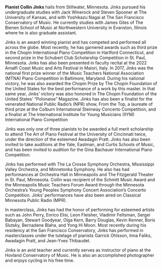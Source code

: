 **Pianist Collin Jinks** hails from Stillwater, Minnesota. Jinks pursued his undergraduate studies with Jack Winerock and Steven Spooner at The University of Kansas, and with Yoshikazu Nagai at The San Francisco Conservatory of Music. He currently studies with James Giles of The Bienen School of Music at Northwestern University in Evanston, Illinois where he is also graduate assistant.

Jinks is an award winning pianist and has competed and performed all across the globe. Most recently, he has garnered awards such as third prize in the Chopin International Piano Competition in Hartford Connecticut, and second prize in the Schubert Club Scholarship Competition in St. Paul, Minnesota. Jinks has also been presented in faculty recital at the 2022 Amalfi Coast Music and Arts Festival in Maiori, Italy. In 2017, Jinks was the national first prize winner of the Music Teachers National Association (MTNA) Piano Competition in Baltimore, Maryland. During his national victory, he was also awarded the Chopin Prize by The Chopin Foundation of the United States for the best performance of a work by this master. In that same year, Jinks’ victory was also honored in The Chopin Foundation of the United States’ “Polonaise” Magazine. Jinks has also been a finalist for the venerated National Public Radio’s (NPR) show, From the Top, a laureate of third prize at the Colburn International Steinway Concerto Competition, and a finalist at The International Institute for Young Musicians (IIYM) International Piano Competition

Jinks was only one of three pianists to be awarded a full merit scholarship to attend The Art of Piano Festival at the University of Cincinnati twice, under the direction of the esteemed Awadagin Pratt. Jinks has also been invited to take auditions at the Yale, Eastman, and Curtis Schools of Music, and has been invited to audition for the Gina Bachauer International Piano Competition. 

Jinks has performed with The La Crosse Symphony Orchestra, Mississippi Valley Orchestra, and Minnetonka Symphony. He also has had performances at Orchestra Hall in Minneapolis and The Fitzgerald Theater in St. Paul, Minnesota. Collin was recipient of the Schmitt Music Award and the Minneapolis Music Teachers Forum Award through the Minnesota Orchestra’s Young Peoples Symphony Concert Association’s Concerto Competition. Jinks’ performances have also been aired on Classical Minnesota Public Radio (MPR). 

In masterclass, Jinks has had the honor of performing for esteemed artists such as John Perry, Enrico Elisi, Leon Fleisher, Vladimir Feltsman, Sergei Babayan, Stewart Goodyear, Olga Kern, Barry Douglas, Kevin Kenner, Boris Slutsky, Bernadene Blaha, and Yong Hi Moon. Most recently during his residency at the San Francisco Conservatory, Jinks has performed in masterclasses under the tutelage of pianists Garrick Ohlsson, Inna Faliks, Awadagin Pratt, and Jean-Yves Thibaudet.

Jinks is an avid teacher and currently serves as instructor of piano at the Hovland Conservatory of Music. He is also an accomplished photographer and enjoys cycling in his free time.